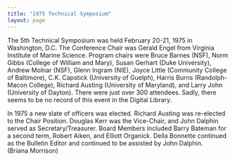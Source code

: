 ```yaml
---
title: "1975 Technical Symposium"
layout: page
---
```


The 5th Technical Symposium was held February 20-21, 1975 in Washington,
D.C. The Conference Chair was Gerald Engel from Virginia Institute of
Marine Science. Program chairs were Bruce Barnes (NSF), Norm Gibbs
(College of William and Mary), Susan Gerhart (Duke University), Andrew
Molnar (NSF), Glenn Ingram (NIE), Joyce Little (Community College of
Baltimore), C.K. Capstick (University of Guelph), Harris Burns
(Randolph-Macon College), Richard Austing (University of Maryland), and
Larry John (University of Dayton). There were just over 300 attendees.
Sadly, there seems to be no record of this event in the Digital Library.

In 1975 a new slate of officers was elected. Richard Austing was
re-elected to the Chair Position. Douglas Kerr was the Vice-Chair, and
John Dalphin served as Secretary/Treasurer. Board Members included Barry
Bateman for a second term, Robert Aiken, and Elliott Organick. Della
Bonnette continued as the Bulletin Editor and continued to be assisted
by John Dalphin.\
(Briana Morrison)